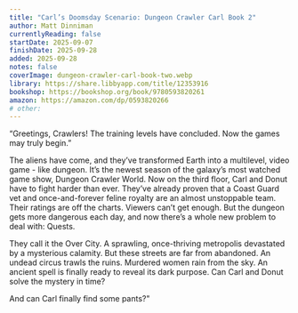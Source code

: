 ```yaml
---
title: "Carl’s Doomsday Scenario: Dungeon Crawler Carl Book 2"
author: Matt Dinniman
currentlyReading: false
startDate: 2025-09-07
finishDate: 2025-09-28
added: 2025-09-28
notes: false
coverImage: dungeon-crawler-carl-book-two.webp
library: https://share.libbyapp.com/title/12353916
bookshop: https://bookshop.org/book/9780593820261
amazon: https://amazon.com/dp/0593820266
# other: 
---
```


“Greetings, Crawlers! The training levels have concluded. Now the games may truly begin.”  

The aliens have come, and they’ve transformed Earth into a multilevel, video game - like dungeon. It’s the newest season of the galaxy’s most watched game show, Dungeon Crawler World. Now on the third floor, Carl and Donut have to fight harder than ever. They’ve already proven that a Coast Guard vet and once-and-forever feline royalty are an almost unstoppable team. Their ratings are off the charts. Viewers can’t get enough. But the dungeon gets more dangerous each day, and now there’s a whole new problem to deal with: Quests.  

They call it the Over City. A sprawling, once-thriving metropolis devastated by a mysterious calamity. But these streets are far from abandoned. An undead circus trawls the ruins. Murdered women rain from the sky. An ancient spell is finally ready to reveal its dark purpose. Can Carl and Donut solve the mystery in time?  

And can Carl finally find some pants?"  